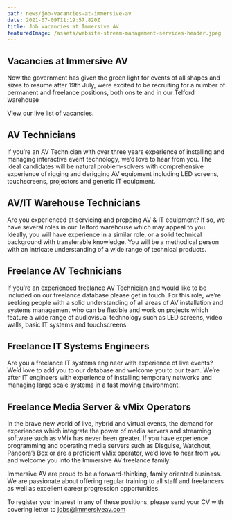 ```yaml
---
path: news/job-vacancies-at-immersive-av
date: 2021-07-09T11:19:57.820Z
title: Job Vacancies at Immersive AV
featuredImage: /assets/website-stream-management-services-header.jpeg
---
```

## Vacancies at Immersive AV

Now the government has given the green light for events of all shapes and sizes to resume after 19th July, were excited to be recruiting for a number of permanent and freelance positions, both onsite and in our Telford warehouse

View our live list o[](../../vacancies)f vacancies.

## AV Technicians

If you’re an AV Technician with over three years experience of installing and managing interactive event technology, we’d love to hear from you. The ideal candidates will be natural problem-solvers with comprehensive experience of rigging and derigging AV equipment including LED screens, touchscreens, projectors and generic IT equipment.

## AV/IT Warehouse Technicians

Are you experienced at servicing and prepping AV & IT equipment? If so, we have several roles in our Telford warehouse which may appeal to you. Ideally, you will have experience in a similar role, or a solid technical background with transferable knowledge. You will be a methodical person with an intricate understanding of a wide range of technical products.

## Freelance AV Technicians

If you’re an experienced freelance AV Technician and would like to be included on our freelance database please get in touch. For this role, we’re seeking people with a solid understanding of all areas of AV installation and systems management who can be flexible and work on projects which feature a wide range of audiovisual technology such as LED screens, video walls, basic IT systems and touchscreens.

## Freelance IT Systems Engineers

Are you a freelance IT systems engineer with experience of live events? We’d love to add you to our database and welcome you to our team. We’re after IT engineers with experience of installing temporary networks and managing large scale systems in a fast moving environment.

## Freelance Media Server & vMix Operators

In the brave new world of live, hybrid and virtual events, the demand for experiences which integrate the power of media servers and streaming software such as vMix has never been greater. If you have experience programming and operating media servers such as Disguise, Watchout, Pandora’s Box or are a proficient vMix operator, we’d love to hear from you and welcome you into the Immersive AV freelance family.

Immersive AV are proud to be a forward-thinking, family oriented business. We are passionate about offering regular training to all staff and freelancers as well as excellent career progression opportunities.

To register your interest in any of these positions, please send your CV with covering letter to [jobs@immersiveav.com](mailto:jobs@immersiveav.com)
